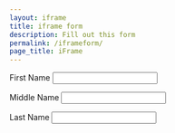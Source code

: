 ```yaml
---
layout: iframe
title: iframe form
description: Fill out this form
permalink: /iframeform/
page_title: iFrame
---
```


<label for='fname'>First Name&nbsp;</label><input type='text' id='fname'>

<label for='mname'>Middle Name&nbsp;</label><input type='text' id='mname'>

<label for='lname'>Last Name&nbsp;</label><input type='text' id='lname'>